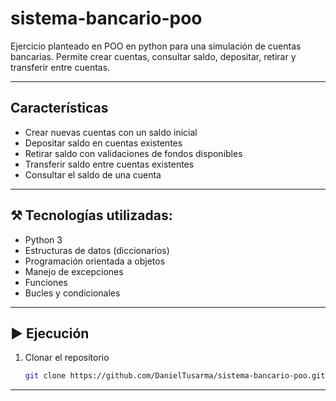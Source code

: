 # sistema-bancario-poo

Ejercicio planteado en POO en python para una simulación de cuentas bancarias.
Permite crear cuentas, consultar saldo, depositar, retirar y transferir entre cuentas.

----------

## Características
- Crear nuevas cuentas con un saldo inicial
- Depositar saldo en cuentas existentes
- Retirar saldo con validaciones de fondos disponibles
- Transferir saldo entre cuentas existentes
- Consultar el saldo de una cuenta

-----------

## ⚒️ Tecnologías utilizadas:
- Python 3
- Estructuras de datos (diccionarios)
- Programación orientada a objetos
- Manejo de excepciones
- Funciones
- Bucles y condicionales

-----------

## ▶️ Ejecución
1. Clonar el repositorio
   ```bash
   git clone https://github.com/DanielTusarma/sistema-bancario-poo.git

-----------
